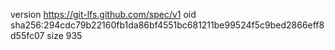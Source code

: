 version https://git-lfs.github.com/spec/v1
oid sha256:294cdc79b22160fb1da86bf4551bc681211be99524f5c9bed2866eff8d55fc07
size 935

